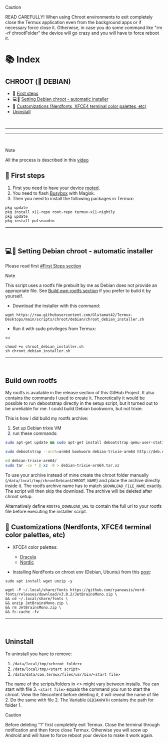 > [!CAUTION]
> READ CAREFULLY! When using Chroot environments to exit completely close the Termux application even from the background apps or if necessary force close it. Otherwise, in case you do some command like "rm -rf chrootFolder" the device will go crazy and you will have to force reboot it.

# 📚 Index

## CHROOT (🍥 DEBIAN)
* 🏁 [First steps](#first-steps-chroot)
* 💻🍥 [Setting Debian chroot - automatic installer](#debian-chroot)
* 🎨 [Customizations (Nerdfonts, XFCE4 terminal color palettes, etc)](#customizations-chroot)
* [Uninstall](#uninstall)

<br>

---  
---  

<br>

> [!NOTE]  
> All the process is described in this [video](https://www.youtube.com/watch?v=EDjKBme0DRI)

## 🏁 First steps <a name=first-steps-chroot></a>


1. First you need to have your device <u>rooted</u>.
2. You need to flash [Busybox](https://github.com/Magisk-Modules-Alt-Repo/BuiltIn-BusyBox/releases) with Magisk.
3. Then you need to install the following packages in Termux: 

```
pkg update
pkg install x11-repo root-repo termux-x11-nightly
pkg update
pkg install pulseaudio
```


---  
<br>

## 💻🍥 Setting Debian chroot - automatic installer <a name=debian-chroot></a>

Please read first [#First Steps section](#first-steps-chroot)

> [!NOTE]
> This script uses a rootfs file prebuilt by me as Debian does not provide an appropriate file. See [Build own rootfs section](#build-own-rootfs) if you prefer to build it by yourself.

* Download the installer with this command: 
```
wget https://raw.githubusercontent.com/Glutamat42/Termux-Desktops/main/scripts/chroot/debian/chroot_debian_installer.sh
```

* Run it with sudo privileges from Termux: 
```
su
```
```
chmod +x chroot_debian_installer.sh
sh chroot_debian_installer.sh
```

---  
<br>

## Build own rootfs <a name=build-own-rootfs></a>
My rootfs is available in the release section of this GitHub Project. It also contains the commands I used to create it.
Theoretically it would be possible to run debootstrap directly in the setup script, but it turned out to be unreliable for me. 
I could build Debian bookworm, but not trixie. 

This is how i did build my rootfs archive:
1) Set up Debian trixie VM
2) run these commands:
```bash
sudo apt-get update && sudo apt-get install debootstrap qemu-user-static

sudo debootstrap --arch=arm64 bookworm debian-trixie-arm64 http://deb.debian.org/debian/

cd debian-trixie-arm64/
sudo tar -cv * | xz -9 > debian-trixie-arm64.tar.xz
```

To use your archive instead of mine create the chroot folder manually (`/data/local/tmp/chrootDebian$CHROOT_NAME`) and place the archive directly inside it.
The rootfs archive name has to match `$DOWNLOAD_FILE_NAME` exactly. The script will then skip the download. The archive will be deleted after chroot setup.

Alternatively define `ROOTFS_DOWNLOAD_URL` to contain the full url to your rootfs file before executing the installer script.



## 🎨 Customizations (Nerdfonts, XFCE4 terminal color palettes, etc) <a name=customizations-chroot></a>
* XFCE4 color palettes:
  * [Dracula](https://draculatheme.com/xfce4-terminal)
  * [Nordic](https://github.com/nordtheme/xfce-terminal)     

* Installing NerdFonts on chroot env (Debian, Ubuntu) from this [post](https://medium.com/@almatins/install-nerdfont-or-any-fonts-using-the-command-line-in-debian-or-other-linux-f3067918a88c):
```
sudo apt install wget unzip -y
```
```
wget -P ~/.local/share/fonts https://github.com/ryanoasis/nerd-fonts/releases/download/v3.0.2/JetBrainsMono.zip \
&& cd ~/.local/share/fonts \
&& unzip JetBrainsMono.zip \
&& rm JetBrainsMono.zip \
&& fc-cache -fv
```

---  
<br>

## Uninstall <a name=uninstall></a>
To uninstall you have to remove:
1) `/data/local/tmp/<chroot folder>`
2) `/data/local/tmp/<start script>`
3) `/data/data/com.termux/files/usr/bin/<start file>`

The name of the scripts/folders in <> might vary between installs. You can start with file 3. 
`<start file>` equals the command you run to start the chroot. 
View the filecontent before deleting it, it will reveal the name of file 2.
Do the same with file 2. The Variable `DEBIANPATH` contains the path for folder 1.

> [!CAUTION]
> Before deleting "1" first completely exit Termux. 
> Close the terminal through notification and then force close Termux.
> Otherwise you will scew up Android and will have to force reboot your device to make it work again.

